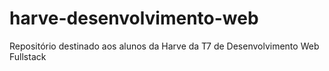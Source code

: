 # harve-desenvolvimento-web
Repositório destinado aos alunos da Harve da T7 de Desenvolvimento Web Fullstack

